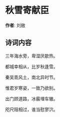 # 秋雪寄献臣

**作者**: 刘敞

## 诗词内容

三年海水旁，卑湿厌歊热。

都城幸相从，比岁秋逢雪。

秦吴乖风土，南北异时节。

惟君岁寒姿，一致乃欲别。

出门顾道路，冰霰埋车辙。

咫尺阻相过，谁当慰寥泬。

